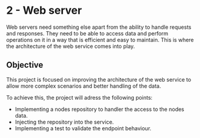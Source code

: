 # 2 - Web server

Web servers need something else apart from the ability to handle requests and responses. They need to be able to access
data and perform operations on it in a way that is efficient and easy to maintain. This is where the architecture of the
web service comes into play.

## Objective

This project is focused on improving the architecture of the web service to allow more complex scenarios and better
handling of the data.

To achieve this, the project will adress the following points:

- Implementing a nodes repository to handler the access to the nodes data.
- Injecting the repository into the service.
- Implementing a test to validate the endpoint behaviour.
